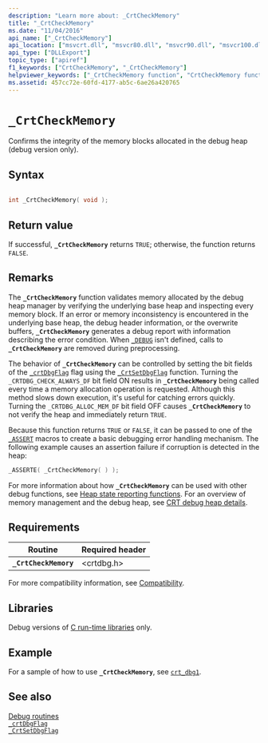 ```yaml
---
description: "Learn more about: _CrtCheckMemory"
title: "_CrtCheckMemory"
ms.date: "11/04/2016"
api_name: ["_CrtCheckMemory"]
api_location: ["msvcrt.dll", "msvcr80.dll", "msvcr90.dll", "msvcr100.dll", "msvcr100_clr0400.dll", "msvcr110.dll", "msvcr110_clr0400.dll", "msvcr120.dll", "msvcr120_clr0400.dll", "ucrtbase.dll"]
api_type: ["DLLExport"]
topic_type: ["apiref"]
f1_keywords: ["CrtCheckMemory", "_CrtCheckMemory"]
helpviewer_keywords: ["_CrtCheckMemory function", "CrtCheckMemory function"]
ms.assetid: 457cc72e-60fd-4177-ab5c-6ae26a420765
---
```

# `_CrtCheckMemory`

Confirms the integrity of the memory blocks allocated in the debug heap (debug version only).

## Syntax

```C

int _CrtCheckMemory( void );
```

## Return value

If successful, **`_CrtCheckMemory`** returns `TRUE`; otherwise, the function returns `FALSE`.

## Remarks

The **`_CrtCheckMemory`** function validates memory allocated by the debug heap manager by verifying the underlying base heap and inspecting every memory block. If an error or memory inconsistency is encountered in the underlying base heap, the debug header information, or the overwrite buffers, **`_CrtCheckMemory`** generates a debug report with information describing the error condition. When [`_DEBUG`](../debug.md) isn't defined, calls to **`_CrtCheckMemory`** are removed during preprocessing.

The behavior of **`_CrtCheckMemory`** can be controlled by setting the bit fields of the [`_crtDbgFlag`](../crtdbgflag.md) flag using the [`_CrtSetDbgFlag`](crtsetdbgflag.md) function. Turning the `_CRTDBG_CHECK_ALWAYS_DF` bit field ON results in **`_CrtCheckMemory`** being called every time a memory allocation operation is requested. Although this method slows down execution, it's useful for catching errors quickly. Turning the `_CRTDBG_ALLOC_MEM_DF` bit field OFF causes **`_CrtCheckMemory`** to not verify the heap and immediately return `TRUE`.

Because this function returns `TRUE` or `FALSE`, it can be passed to one of the [`_ASSERT`](assert-asserte-assert-expr-macros.md) macros to create a basic debugging error handling mechanism. The following example causes an assertion failure if corruption is detected in the heap:

```C
_ASSERTE( _CrtCheckMemory( ) );
```

For more information about how **`_CrtCheckMemory`** can be used with other debug functions, see [Heap state reporting functions](../crt-debug-heap-details.md#heap-state-reporting-functions). For an overview of memory management and the debug heap, see [CRT debug heap details](../crt-debug-heap-details.md).

## Requirements

| Routine | Required header |
|---|---|
| **`_CrtCheckMemory`** | \<crtdbg.h> |

For more compatibility information, see [Compatibility](../compatibility.md).

## Libraries

Debug versions of [C run-time libraries](../crt-library-features.md) only.

## Example

For a sample of how to use **`_CrtCheckMemory`**, see [`crt_dbg1`](https://github.com/Microsoft/VCSamples/tree/master/VC2010Samples/crt/crt_dbg1).

## See also

[Debug routines](../debug-routines.md)\
[`_crtDbgFlag`](../crtdbgflag.md)\
[`_CrtSetDbgFlag`](crtsetdbgflag.md)
